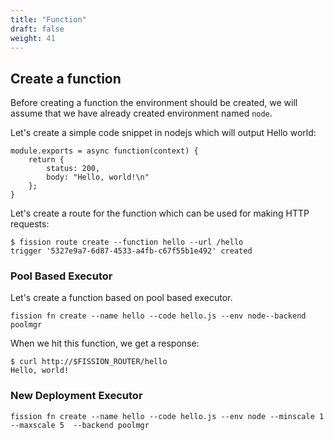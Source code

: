 ```yaml
---
title: "Function"
draft: false
weight: 41
---
```


## Create a function

Before creating a function the environment should be created, we will assume that we have already created environment named `node`. 

Let's create a simple code snippet in nodejs which will output Hello world:

```
module.exports = async function(context) {
    return {
        status: 200,
        body: "Hello, world!\n"
    };
}
```

Let's create a route for the function which can be used for making HTTP requests:

```
$ fission route create --function hello --url /hello
trigger '5327e9a7-6d87-4533-a4fb-c67f55b1e492' created
```


### Pool Based Executor

Let's create a function based on pool based executor.

```
fission fn create --name hello --code hello.js --env node--backend poolmgr
```

When we hit this function, we get a response:

```
$ curl http://$FISSION_ROUTER/hello
Hello, world!
```
### New Deployment Executor


```
fission fn create --name hello --code hello.js --env node --minscale 1 --maxscale 5  --backend poolmgr
```



### 